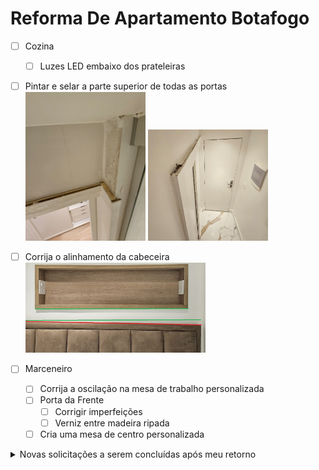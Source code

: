 # Reforma De Apartamento Botafogo

- [ ] Cozina
  - [ ] Luzes LED embaixo dos prateleiras

- [ ] Pintar e selar a parte superior de todas as portas
  <br><img src=fotos/Screenshot_20231021_171039_Gallery.jpg height=40% width=40%>
      <img src=fotos/Screenshot_20231021_171051_Gallery.jpg height=40% width=40%>

- [ ] Corrija o alinhamento da cabeceira
  <br><img src=fotos/Correct_Headboard_alignment.jpg height=60% width=60%>

- [ ] Marceneiro
  - [ ] Corrija a oscilação na mesa de trabalho personalizada
  - [ ] Porta da Frente
    - [ ] Corrigir imperfeições
    - [ ] Verniz entre madeira ripada
  - [ ] Cria uma mesa de centro personalizada

<details>
  <summary>Novas solicitações a serem concluídas após meu retorno</summary>

- [ ] Conclua o espaço atrás da grade no espaço de rastejamento, incluindo a instalação do terceiro plugue dos EUA dentro

<details>
